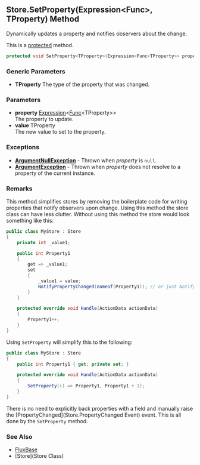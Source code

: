 Store.SetProperty<TProperty>(Expression<Func<TProperty>>, TProperty) Method
---------------------------------------------------------------------------

Dynamically updates a property and notifies observers about the change.

This is a [protected](https://docs.microsoft.com/dotnet/csharp/language-reference/keywords/protected) method.

```c#
protected void SetProperty<TProperty>(Expression<Func<TProperty>> property, TProperty value)
```

### Generic Parameters
* __TProperty__ The type of the property that was changed.

### Parameters
* __property__ [Expression](https://docs.microsoft.com/dotnet/api/system.linq.expressions.expression-1)\<[Func](https://docs.microsoft.com/dotnet/api/system.func-1)\<TProperty\>\>\
The property to update.
* __value__ TProperty\
The new value to set to the property.

### Exceptions
* __[ArgumentNullException](https://docs.microsoft.com/dotnet/api/system.argumentnullexception)__ - Thrown when _property_ is `null`.
* __[ArgumentException](https://docs.microsoft.com/dotnet/api/system.argumentexception)__ - Thrown when _property_ does not resolve to a property of the current instance.

### Remarks
This method simplifies stores by removing the boilerplate code for writing properties that notify
observers upon change. Using this method the store class can have less clutter. Without using this
method the store would look something like this:

```c#
public class MyStore : Store
{
    private int _value1;

    public int Property1
    {
        get => _value1;
        set
        {
            _value1 = value;
            NotifyPropertyChanged(nameof(Property1)); // or just NotifyPropertyChanged()
        }
    }

    protected override void Handle(ActionData actionData)
    {
        Property1++;
    }
}
```

Using `SetProperty` will simplify this to the following:

```c#
public class MyStore : Store
{
    public int Property1 { get; private set; }

    protected override void Handle(ActionData actionData)
    {
        SetProperty(() => Property1, Property1 + 1);
    }
}
```

There is no need to explicitly back properties with a field and manually raise the [PropertyChanged](Store.PropertyChanged Event) event. This is all done by the `SetProperty` method.

### See Also
* [FluxBase](index)
* [Store](Store Class)